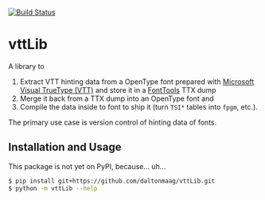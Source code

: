 [![Build Status](https://travis-ci.org/daltonmaag/vttLib.svg?branch=master)](https://travis-ci.org/daltonmaag/vttLib)

# vttLib

A library to

1. Extract VTT hinting data from a OpenType font prepared with [Microsoft Visual TrueType (VTT)](https://docs.microsoft.com/en-us/typography/tools/vtt/) and store it in a [FontTools](https://github.com/fonttools/fonttools/) TTX dump
2. Merge it back from a TTX dump into an OpenType font and
3. Compile the data inside to font to ship it (turn `TSI*` tables into `fpgm`, etc.).

The primary use case is version control of hinting data of fonts.

## Installation and Usage

This package is not yet on PyPI, because... uh...

```bash
$ pip install git+https://github.com/daltonmaag/vttLib.git
$ python -m vttLib --help
```
